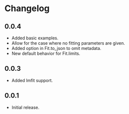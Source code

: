 # Changelog

## 0.0.4

- Added basic examples.
- Allow for the case where no fitting parameters are given.
- Added option in Fit.to_json to omit metadata.
- New default behavior for Fit.limits.

## 0.0.3

- Added lmfit support.

## 0.0.1

- Initial release.
